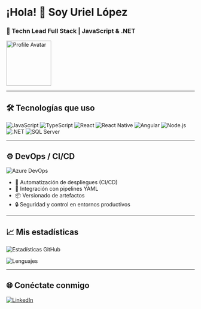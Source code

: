 # ¡Hola! 👋 Soy Uriel López

### 🚀 Techn Lead Full Stack | JavaScript & .NET

<img src="https://avatars.githubusercontent.com/u/24258344?v=4" width="120" alt="Profile Avatar" />

---

## 🛠️ Tecnologías que uso

![JavaScript](https://img.shields.io/badge/JavaScript-F7DF1E?style=for-the-badge&logo=javascript&logoColor=black)
![TypeScript](https://img.shields.io/badge/TypeScript-007ACC?style=for-the-badge&logo=typescript&logoColor=white)
![React](https://img.shields.io/badge/React-20232A?style=for-the-badge&logo=react&logoColor=61DAFB)
![React Native](https://img.shields.io/badge/React_Native-20232A?style=for-the-badge&logo=react&logoColor=61DAFB)
![Angular](https://img.shields.io/badge/Angular-DD0031?style=for-the-badge&logo=angular&logoColor=white)
![Node.js](https://img.shields.io/badge/Node.js-339933?style=for-the-badge&logo=nodedotjs&logoColor=white)
![.NET](https://img.shields.io/badge/.NET-512BD4?style=for-the-badge&logo=dotnet&logoColor=white)
![SQL Server](https://img.shields.io/badge/SQL_Server-CC2927?style=for-the-badge&logo=microsoftsqlserver&logoColor=white)

---

## ⚙️ DevOps / CI/CD

![Azure DevOps](https://img.shields.io/badge/Azure%20DevOps-0078D7?style=for-the-badge&logo=azuredevops&logoColor=white)

- 🚀 Automatización de despliegues (CI/CD)
- 🧪 Integración con pipelines YAML
- 📦 Versionado de artefactos
- 🔒 Seguridad y control en entornos productivos

---

## 📈 Mis estadísticas

![Estadísticas GitHub](https://github-readme-stats.vercel.app/api?username=**TU_USUARIO_GITHUB**&count_private=true&show_icons=true&theme=dracula)

![Lenguajes](https://github-readme-stats.vercel.app/api/top-langs/?username=**TU_USUARIO_GITHUB**&layout=compact&theme=dark)

---

## 🌐 Conéctate conmigo

[![LinkedIn](https://img.shields.io/badge/LinkedIn-0077B5?style=for-the-badge&logo=linkedin&logoColor=white)](https://www.linkedin.com/in/dan-uriel-lopez-marquez/)
